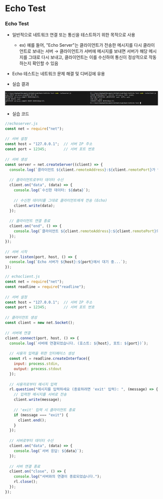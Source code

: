 # Echo Test

### Echo Test

- 일반적으로 네트워크 연결 또는 통신을 테스트하기 위한 목적으로 사용
    - ex) 예를 들어, "Echo Server"는 클라이언트가 전송한 메시지를 다시 클라이언트로 보내는 서버 → 클라이언트가 서버에 메시지를 보내면 서버가 해당 메시지를 그대로 다시 보내고, 클라이언트는 이를 수신하여 통신이 정상적으로 작동하는지 확인할 수 있음
- Echo 테스트는 네트워크 문제 해결 및 디버깅에 유용

- 실습 결과

![에코 데스트 결과](./image/echoTestResult.png)

- 실습 코드

```jsx
//echoserver.js
const net = require("net");

// 서버 설정
const host = "127.0.0.1";  // 서버 IP 주소
const port = 12345;        // 서버 포트 번호

// 서버 생성
const server = net.createServer((client) => {
  console.log(`클라이언트 ${client.remoteAddress}:${client.remotePort}가 연결되었습니다.`);

  // 클라이언트로부터 데이터 수신
  client.on("data", (data) => {
    console.log(`수신한 데이터: ${data}`);
    
    // 수신한 데이터를 그대로 클라이언트에게 전송 (Echo)
    client.write(data);
  });

  // 클라이언트 연결 종료
  client.on("end", () => {
    console.log(`클라이언트 ${client.remoteAddress}:${client.remotePort}의 연결이 종료되었습니다.`);
  });
});

// 서버 시작
server.listen(port, host, () => {
  console.log(`Echo 서버가 ${host}:${port}에서 대기 중...`);
});
```

```jsx
// echoclient.js
const net = require("net");
const readline = require("readline");

// 서버 설정
const host = "127.0.0.1";  // 서버 IP 주소
const port = 12345;        // 서버 포트 번호

// 클라이언트 생성
const client = new net.Socket();

// 서버에 연결
client.connect(port, host, () => {
  console.log(`서버에 연결되었습니다. (호스트: ${host}, 포트: ${port})`);
  
  // 사용자 입력을 위한 인터페이스 생성
  const rl = readline.createInterface({
    input: process.stdin,
    output: process.stdout
  });

  // 사용자로부터 메시지 입력
  rl.question("메시지를 입력하세요 (종료하려면 'exit' 입력): ", (message) => {
    // 입력한 메시지를 서버로 전송
    client.write(message);

    // 'exit' 입력 시 클라이언트 종료
    if (message === "exit") {
      client.end();
    }
  });

  // 서버로부터 데이터 수신
  client.on("data", (data) => {
    console.log(`서버 응답: ${data}`);
  });

  // 서버 연결 종료
  client.on("close", () => {
    console.log("서버와의 연결이 종료되었습니다.");
    rl.close();
  });
});
```